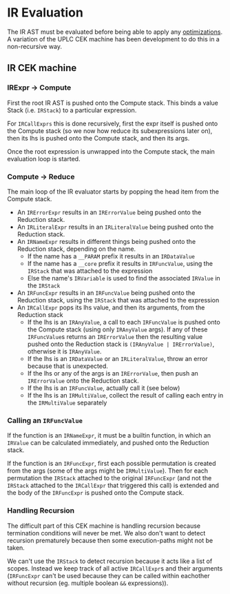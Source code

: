 # IR Evaluation

The IR AST must be evaluated before being able to apply any [optimizations](./ir-optimization.md). A variation of the UPLC CEK machine has been development to do this in a non-recursive way.

## IR CEK machine

### IRExpr -> Compute

First the root IR AST is pushed onto the Compute stack. This binds a value Stack (i.e. `IRStack`) to a particular expression.

For `IRCallExprs` this is done recursively, first the expr itself is pushed onto the Compute stack (so we now how reduce its subexpressions later on), then its lhs is pushed onto the Compute stack, and then its args.

Once the root expression is unwrapped into the Compute stack, the main evaluation loop is started.

### Compute -> Reduce

The main loop of the IR evaluator starts by popping the head item from the Compute stack.

* An `IRErrorExpr` results in an `IRErrorValue` being pushed onto the Reduction stack.
* An `IRLiteralExpr` results in an `IRLiteralValue` being pushed onto the Reduction stack.
* An `IRNameExpr` results in different things being pushed onto the Reduction stack, depending on the name.
  * If the name has a `__PARAM` prefix it results in an `IRDataValue`
  * If the name has a `__core` prefix it results in `IRFuncValue`, using the `IRStack` that was attached to the expression
  * Else the name's `IRVariable` is used to find the associated `IRValue` in the `IRStack`
* An `IRFuncExpr` results in an `IRFuncValue` being pushed onto the Reduction stack, using the `IRStack` that was attached to the expression
* An `IRCallExpr` pops its lhs value, and then its arguments, from the Reduction stack
  * If the lhs is an `IRAnyValue`, a call to each `IRFuncValue` is pushed onto the Compute stack (using only `IRAnyValue` args). If any of these `IRFuncValue`s returns an `IRErrorValue` then the resulting value pushed onto the Reduction stack is `(IRAnyValue | IRErrorValue)`, otherwise it is `IRAnyValue`.
  * If the lhs is an `IRDataValue` or an `IRLiteralValue`, throw an error because that is unexpected.
  * If the lhs or any of the args is an `IRErrorValue`, then push an `IRErrorValue` onto the Reduction stack.
  * If the lhs is an `IRFuncValue`, actually call it (see below)
  * If the lhs is an `IRMultiValue`, collect the result of calling each entry in the `IRMultiValue` separately

### Calling an `IRFuncValue`

If the function is an `IRNameExpr`, it must be a builtin function, in which an `IRValue` can be calculated immediately, and pushed onto the Reduction stack.

If the function is an `IRFuncExpr`, first each possible permutation is created from the args (some of the args might be `IRMultiValue`). Then for each permutation the `IRStack` attached to the original `IRFuncExpr` (and not the `IRStack` attached to the `IRCallExpr` that triggered this call) is extended and the body of the `IRFuncExpr` is pushed onto the Compute stack.

### Handling Recursion

The difficult part of this CEK machine is handling recursion because termination conditions will never be met. We also don't want to detect recursion prematurely because then some execution-paths might not be taken.

We can't use the `IRStack` to detect recursion because it acts like a list of scopes. Instead we keep track of all active `IRCallExpr`s and their arguments (`IRFuncExpr` can't be used because they can be called within eachother without recursion (eg. multiple boolean `&&` expressions)).